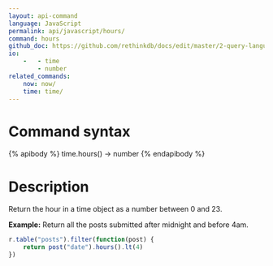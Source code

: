 ```yaml
---
layout: api-command 
language: JavaScript
permalink: api/javascript/hours/
command: hours 
github_doc: https://github.com/rethinkdb/docs/edit/master/2-query-language/api/javascript/dates-and-times/hours.md
io:
    -   - time
        - number
related_commands:
    now: now/
    time: time/
---
```


# Command syntax #

{% apibody %}
time.hours() &rarr; number
{% endapibody %}

# Description #

Return the hour in a time object as a number between 0 and 23.

__Example:__ Return all the posts submitted after midnight and before 4am.

```js
r.table("posts").filter(function(post) {
    return post("date").hours().lt(4)
})
```

